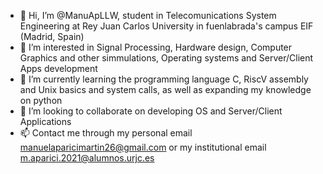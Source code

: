 - 👋 Hi, I’m @ManuApLLW, student in Telecomunications System Engineering at Rey Juan Carlos University in fuenlabrada's campus EIF (Madrid, Spain)
- 👀 I’m interested in Signal Processing, Hardware design, Computer Graphics and other simmulations, Operating systems and Server/Client Apps development
- 🌱 I’m currently learning the programming language C, RiscV assembly and Unix basics and system calls, as well as expanding my knowledge on python
- 💞️ I’m looking to collaborate on developing OS and Server/Client Applications
- 📫 Contact me through my personal email manuelaparicimartin26@gmail.com or my institutional email m.aparici.2021@alumnos.urjc.es

<!---
ManuApLLW/ManuApLLW is a ✨ special ✨ repository because its `README.md` (this file) appears on your GitHub profile.
You can click the Preview link to take a look at your changes.
--->
